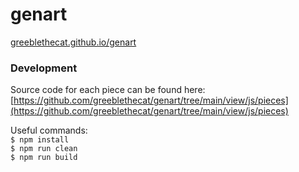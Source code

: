 # genart
[greeblethecat.github.io/genart](https://greeblethecat.github.io/genart)

### Development
Source code for each piece can be found here: [https://github.com/greeblethecat/genart/tree/main/view/js/pieces](https://github.com/greeblethecat/genart/tree/main/view/js/pieces)

Useful commands:     
`$ npm install`     
`$ npm run clean`     
`$ npm run build`     
